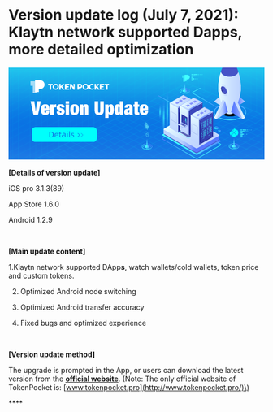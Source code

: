# Version update log \(July 7, 2021\): Klaytn network supported Dapps, more detailed optimization

![](../../.gitbook/assets/version-update.png)

**\[Details of version update\]** 

iOS pro 3.1.3\(89\) 

App Store 1.6.0 

Android 1.2.9

‌

**\[Main update content\]** 

1.Klaytn network supported DApp**s**, watch wallets/cold wallets, token price and custom tokens.

2. Optimized Android node switching 

3. Optimized Android transfer accuracy 

4. Fixed bugs and optimized experience

‌

**\[Version update method\]** 

The upgrade is prompted in the App, or users can download the latest version from the [**official website**](https://www.tokenpocket.pro/en/download/app). \(Note: The only official website of TokenPocket is: [www.tokenpocket.pro](http://www.tokenpocket.pro/)\)

\*\*\*\*

